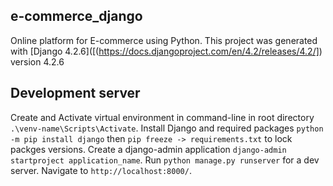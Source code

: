 ## e-commerce_django

Online platform for E-commerce using Python.
This project was generated with [Django 4.2.6]([(https://docs.djangoproject.com/en/4.2/releases/4.2/]) version 4.2.6

## Development server
Create and Activate virtual environment in command-line in root directory `.\venv-name\Scripts\Activate`. 
Install Django and required packages `python -m pip install django` then `pip freeze -> requirements.txt` to lock packges versions.
Create a django-admin application `django-admin startproject application_name`.
Run `python manage.py runserver` for a dev server. Navigate to `http://localhost:8000/`.
